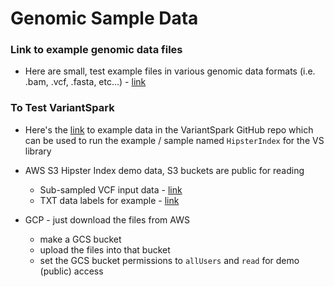 # Genomic Sample Data

### Link to example genomic data files

- Here are small, test example files in various genomic data formats (i.e. .bam, .vcf, .fasta, etc...) - [link](https://github.com/lynnlangit/gcp-for-bioinformatics/tree/master/1_Files_%26_Data/genomic-data-samples)

### To Test VariantSpark

- Here's the [link](https://github.com/aehrc/VariantSpark/tree/master/data) to example data in the VariantSpark GitHub repo which can be used to run the example / sample named `HipsterIndex` for the VS library

- AWS S3 Hipster Index demo data, S3 buckets are public for reading
    - Sub-sampled VCF input data - [link](https://s3-us-west-1.amazonaws.com/variant-spark-pub/datasets/hipsterIndex/hipster.vcf.bz2)
    - TXT data labels for example - [link](https://s3-us-west-1.amazonaws.com/variant-spark-pub/datasets/hipsterIndex/hipster_labels.txt)
- GCP - just download the files from AWS 
    - make a GCS bucket
    - upload the files into that bucket
    - set the GCS bucket permissions to `allUsers` and `read` for demo (public) access

